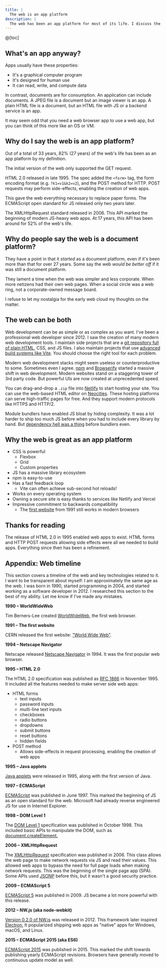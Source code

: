 ```yaml
---
title: |
  The web is an app platform
description: |
  The web has been an app platform for most of its life. I discuss the history of the web and my definition of "app".
---
```


@[toc]

## What's an app anyway?

Apps usually have these properties:

- It's a graphical computer program
- It's designed for human use
- It can read, write, and compute data

In contrast, documents are for consumption. An application can include documents. A JPEG file is a document but an image viewer is an app. A plain HTML file is a document, but an HTML file with JS or a backend service is an app.

It may seem odd that you need a web browser app to use a web app, but you can think of this more like an OS or VM.

## Why do I say the web is an app platform?

Out of a total of 33 years, 82% (27 years) of the web's life has been as an app platform by my definition.

The initial version of the web only supported the GET request.

HTML 2.0 released in late 1995\. The spec added the `<form>` tag, the form encoding format (e.g. `?k1=v1&k2=v2`), and the POST method for HTTP. POST requests may perform side-effects, enabling the creation of web apps.

This gave the web everything necessary to replace paper forms. The ECMAScript open standard for JS released only two years later.

The XMLHttpRequest standard released in 2006\. This API marked the beginning of modern JS-heavy web apps. At 17 years, this API has been around for 52% of the web's life.

## Why do people say the web is a document platform?

They have a point in that it _started_ as a document platform, even if it's been more than that for over 27 years. Some say the web _would be better off_ if it was still a document platform.

They lament a time when the web was simpler and less corporate. When more netizens had their own web pages. When a social circle was a web ring, not a corporate-owned message board.

I refuse to let my nostalgia for the early web cloud my thoughts on the matter.

## The web can be both

Web development can be as simple or as complex as you want. I've been a professional web developer since 2012\. I saw the creation of many modern web development tools. I maintain side projects that are a [git repository full of plain HTML](https://2bit-ui.wavebeem.com/ "https://2bit-ui.wavebeem.com/"), CSS, and JS files. I also maintain projects that use [advanced build systems like Vite](https://www.pkmn.help/defense/?mode=solo&types=normal&ability=none&format=simple "https://www.pkmn.help/defense/?mode=solo&types=normal&ability=none&format=simple"). You should choose the right tool for each problem.

Modern web development stacks might seem useless or counterproductive to some. Sometimes even I agree. [npm](https://www.npmjs.com/ "https://www.npmjs.com/") and [Browserify](https://en.wikipedia.org/wiki/Browserify "https://en.wikipedia.org/wiki/Browserify") started a massive shift in web development. Modern websites stand on a staggering tower of 3rd party code. But powerful UIs are now created at unprecedented speed.

You can drag-and-drop a `.zip` file into [Netlify](https://www.netlify.com/ "https://www.netlify.com/") to start hosting your site. You can use the web-based HTML editor on [Neocities](https://neocities.org/ "https://neocities.org/"). These hosting platforms can serve high-traffic pages for free. And they support modern protocols like HTTPS and HTTP/2.

Module bundlers have enabled JS bloat by hiding complexity. It was a lot harder to ship too much JS before when you had to include every library by hand. But [dependency hell was a thing](https://api.jquery.com/jQuery.noConflict/) before bundlers even.

## Why the web is great as an app platform

- CSS is powerful
  - Flexbox
  - Grid
  - Custom properties
- JS has a massive library ecosystem
- npm is easy-to-use
- Has a fast feedback loop
  - Vite can often achieve sub-second hot reloads!
- Works on every operating system
- Owning a secure site is easy thanks to services like Netlify and Vercel
- Impressive commitment to backwards compatibility
  - The [first website](http://info.cern.ch/hypertext/WWW/TheProject.html "http://info.cern.ch/hypertext/WWW/TheProject.html") from 1991 still works in modern browsers

## Thanks for reading

The release of HTML 2.0 in 1995 enabled web apps to exist. HTML forms and HTTP POST requests allowing side effects were all we needed to build apps. Everything since then has been a refinement.

## Appendix: Web timeline

This section covers a timeline of the web and key technologies related to it. I want to be transparent about myself: I am approximately the same age as the web. I was born in 1990, started programming in 2004, and started working as a software developer in 2012\. I researched this section to the best of my ability. Let me know if I've made any mistakes.

**1990 – WorldWideWeb**

Tim Berners-Lee created [WorldWideWeb](https://www.mozilla.org/en-US/firefox/browsers/browser-history/), the first web browser.

**1991 – The first website**

CERN released the first website: ["World Wide Web"](http://info.cern.ch/hypertext/WWW/TheProject.html "http://info.cern.ch/hypertext/WWW/TheProject.html").

**1994 – Netscape Navigator**

Netscape released [Netscape Navigator](https://www.mozilla.org/en-US/firefox/browsers/browser-history/ "https://www.mozilla.org/en-US/firefox/browsers/browser-history/") in 1994\. It was the first popular web browser.

**1995 – HTML 2.0**

The HTML 2.0 specification was published as [RFC 1866](https://datatracker.ietf.org/doc/html/rfc1866 "https://datatracker.ietf.org/doc/html/rfc1866") in November 1995\. It included all the features needed to make server side web apps:

- HTML forms
  - text inputs
  - password inputs
  - multi-line text inputs
  - checkboxes
  - radio buttons
  - dropdowns
  - submit buttons
  - reset buttons
  - hidden fields
- POST method
  - Allows side-effects in request processing, enabling the creation of web apps

**1995 – Java applets**

[Java applets](https://en.wikipedia.org/wiki/Java_applet "https://en.wikipedia.org/wiki/Java_applet") were released in 1995, along with the first version of Java.

**1997 – ECMAScript**

[ECMAScript](https://en.wikipedia.org/wiki/JavaScript#The_rise_of_JScript "https://en.wikipedia.org/wiki/JavaScript#The_rise_of_JScript") was published in June 1997\. This marked the beginning of JS as an open standard for the web. Microsoft had already reverse engineered JS for use in Internet Explorer.

**1998 – DOM Level 1**

The [DOM Level 1](https://www.w3.org/TR/REC-DOM-Level-1/ "https://www.w3.org/TR/REC-DOM-Level-1/") specification was published in October 1998\. This included basic APIs to manipulate the DOM, such as [document.createElement.](https://developer.mozilla.org/en-US/docs/Web/API/Document/createElement "https://developer.mozilla.org/en-US/docs/Web/API/Document/createElement")

**2006 – XMLHttpRequest**

The [XMLHttpRequest](https://www.w3.org/TR/2006/WD-XMLHttpRequest-20060405/ "https://www.w3.org/TR/2006/WD-XMLHttpRequest-20060405/") specification was published in 2006\. This class allows the web page to make network requests via JS and read their values. This allowed web apps to bypass the need for full page loads when making network requests. This was the beginning of the single page app (SPA). Some APIs used [JSONP](https://en.wikipedia.org/wiki/JSONP "https://en.wikipedia.org/wiki/JSONP") before this, but it wasn't a good security practice.

**2009 – ECMAScript 5**

[ECMAScript 5](https://www.ecma-international.org/publications-and-standards/standards/ecma-262/ "https://www.ecma-international.org/publications-and-standards/standards/ecma-262/") was published in 2009\. JS became a lot more powerful with this release.

**2012 – NW.js (aka node-webkit)**

[Version 0.2.0 of NW.js](https://github.com/nwjs/nw.js/releases/tag/v0.2.0 "https://github.com/nwjs/nw.js/releases/tag/v0.2.0") was released in 2012\. This framework later inspired [Electron.](<https://en.wikipedia.org/wiki/Electron_(software_framework)> "https://en.wikipedia.org/wiki/Electron_(software_framework)") It popularized shipping web apps as "native" apps for Windows, macOS, and Linux.

**2015 – ECMAScript 2015 (aka ES6)**

[ECMAScript 2015](https://262.ecma-international.org/6.0/ "https://262.ecma-international.org/6.0/") was published in 2015\. This marked the shift towards publishing yearly ECMAScript revisions. Browsers have generally moved to continuous update model as well.
